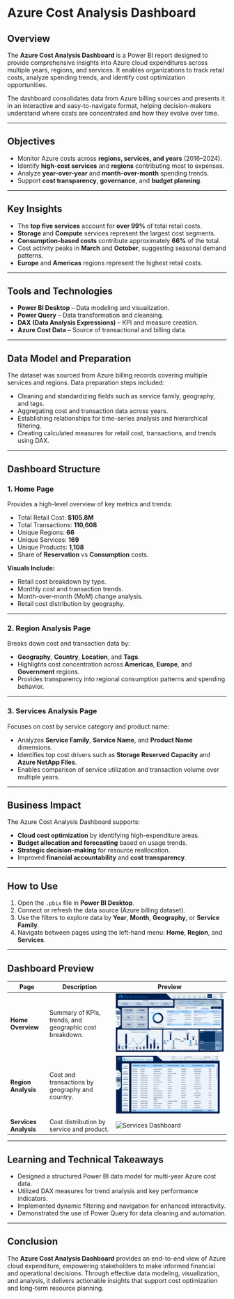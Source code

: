 # Azure Cost Analysis Dashboard

## Overview
The **Azure Cost Analysis Dashboard** is a Power BI report designed to provide comprehensive insights into Azure cloud expenditures across multiple years, regions, and services. It enables organizations to track retail costs, analyze spending trends, and identify cost optimization opportunities.

The dashboard consolidates data from Azure billing sources and presents it in an interactive and easy-to-navigate format, helping decision-makers understand where costs are concentrated and how they evolve over time.

---

## Objectives
- Monitor Azure costs across **regions, services, and years** (2016–2024).  
- Identify **high-cost services** and **regions** contributing most to expenses.  
- Analyze **year-over-year** and **month-over-month** spending trends.  
- Support **cost transparency**, **governance**, and **budget planning**.

---

## Key Insights
- The **top five services** account for **over 99%** of total retail costs.  
- **Storage** and **Compute** services represent the largest cost segments.  
- **Consumption-based costs** contribute approximately **66%** of the total.  
- Cost activity peaks in **March** and **October**, suggesting seasonal demand patterns.  
- **Europe** and **Americas** regions represent the highest retail costs.

---

## Tools and Technologies
- **Power BI Desktop** – Data modeling and visualization.  
- **Power Query** – Data transformation and cleansing.  
- **DAX (Data Analysis Expressions)** – KPI and measure creation.  
- **Azure Cost Data** – Source of transactional and billing data.

---

## Data Model and Preparation
The dataset was sourced from Azure billing records covering multiple services and regions. Data preparation steps included:
- Cleaning and standardizing fields such as service family, geography, and tags.  
- Aggregating cost and transaction data across years.  
- Establishing relationships for time-series analysis and hierarchical filtering.  
- Creating calculated measures for retail cost, transactions, and trends using DAX.

---

## Dashboard Structure

### 1. Home Page
Provides a high-level overview of key metrics and trends:
- Total Retail Cost: **$105.8M**  
- Total Transactions: **110,608**  
- Unique Regions: **66**  
- Unique Services: **169**  
- Unique Products: **1,108**  
- Share of **Reservation** vs **Consumption** costs.

**Visuals Include:**
- Retail cost breakdown by type.  
- Monthly cost and transaction trends.  
- Month-over-month (MoM) change analysis.  
- Retail cost distribution by geography.

---

### 2. Region Analysis Page
Breaks down cost and transaction data by:
- **Geography**, **Country**, **Location**, and **Tags**.  
- Highlights cost concentration across **Americas**, **Europe**, and **Government** regions.  
- Provides transparency into regional consumption patterns and spending behavior.

---

### 3. Services Analysis Page
Focuses on cost by service category and product name:
- Analyzes **Service Family**, **Service Name**, and **Product Name** dimensions.  
- Identifies top cost drivers such as **Storage Reserved Capacity** and **Azure NetApp Files**.  
- Enables comparison of service utilization and transaction volume over multiple years.

---

## Business Impact
The Azure Cost Analysis Dashboard supports:
- **Cloud cost optimization** by identifying high-expenditure areas.  
- **Budget allocation and forecasting** based on usage trends.  
- **Strategic decision-making** for resource reallocation.  
- Improved **financial accountability** and **cost transparency**.

---

## How to Use
1. Open the `.pbix` file in **Power BI Desktop**.  
2. Connect or refresh the data source (Azure billing dataset).  
3. Use the filters to explore data by **Year**, **Month**, **Geography**, or **Service Family**.  
4. Navigate between pages using the left-hand menu: **Home**, **Region**, and **Services**.

---

## Dashboard Preview

| Page | Description | Preview |
|-------|--------------|----------|
| **Home Overview** | Summary of KPIs, trends, and geographic cost breakdown. | ![Home Dashboard](https://github.com/Ajit-Sabat/Power-BI-Portfolio/blob/main/Azure%20Cost%20Analysis/Azure%20Home.png) |
| **Region Analysis** | Cost and transactions by geography and country. | ![Region Dashboard](<https://github.com/Ajit-Sabat/Power-BI-Portfolio/blob/main/Azure%20Cost%20Analysis/Region.png>) |
| **Services Analysis** | Cost distribution by service and product. | ![Services Dashboard](<your-image-link-here>) |


---

## Learning and Technical Takeaways
- Designed a structured Power BI data model for multi-year Azure cost data.  
- Utilized DAX measures for trend analysis and key performance indicators.  
- Implemented dynamic filtering and navigation for enhanced interactivity.  
- Demonstrated the use of Power Query for data cleaning and automation.

---

## Conclusion
The **Azure Cost Analysis Dashboard** provides an end-to-end view of Azure cloud expenditure, empowering stakeholders to make informed financial and operational decisions. Through effective data modeling, visualization, and analysis, it delivers actionable insights that support cost optimization and long-term resource planning.
